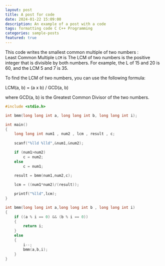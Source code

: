 ```yaml
---
layout: post
title: A post for code 
date: 2024-01-22 15:09:00
description: An example of a post with a code
tags: formatting code C C++ Programming
categories: sample-posts
featured: true
---
```


This code writes the smallest common multiple of two numbers :<br />
Least Common Multiple `LCM` is The LCM of two numbers is the positive integer that is divisible by both numbers. For example, the L of 15 and 20 is 60, and the LCM 5 and 7 is 35.

To find the LCM of two numbers, you can use the following formula:

LCM(a, b) = (a x b) / GCD(a, b)

where GCD(a, b) is the Greatest Common Divisor of the two numbers.


```C
#include <stdio.h>

int bmm(long long int a, long long int b, long long int i);

int main()
{
    long long int num1 , num2 , lcm , result , c;
    
    scanf("%lld %lld",&num1,&num2);

    if (num1>num2)
        c = num2; 
    else
        c = num1;
    
    result = bmm(num1,num2,c);

    lcm = ((num1*num2)/(result));

    printf("%lld",lcm);
}

int bmm(long long int a,long long int b , long long int i)
{
    if ((a % i == 0) && (b % i == 0))
    {
        return i;
    }
    else
    {
        i--;
        bmm(a,b,i);
    }
}
```